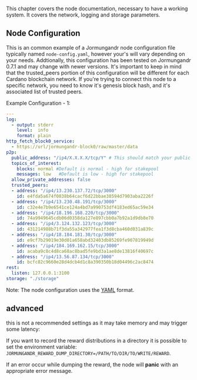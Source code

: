 This chapter covers the node documentation, necessary to have a working system. It covers
the network, logging and storage parameters.

## Node Configuration
This is an common example of a Jormungandr node configuration file typically named `node-config.yaml`, however your's will vary depending on your needs.  Addtionally, this configuration has been tested on Jormungandr 0.7.1 and may change with newer versions.  It's important to keep in mind that the trusted_peers portion of this configuration will be different for each Cardano blockchain network.  If you're trying to connect this node to a specific network, you need to know it's genesis block hash, and it's associated list of trusted peers.

Example Configuration - 1:

```YAML
---
log:
  - output: stderr
    level:  info
    format: plain
http_fetch_block0_service:
  - https://url/jormungandr-block0/raw/master/data
p2p:
  public_address: "/ip4/X.X.X.X/tcp/Y" # This should match your public IP address (X) and port number (Y)
  topics_of_interest:
    blocks: normal #Default is normal - high for stakepool
    messages: low   #Default is low - high for stakepool
  allow_private_addresses: false
  trusted_peers:
  - address: "/ip4/13.230.137.72/tcp/3000"
    id: e4fda5a674f0838b64cacf6d22bbae38594d7903aba2226f
  - address: "/ip4/13.230.48.191/tcp/3000"
    id: c32e4e7b9e6541ce124a4bd7a990753df4183ed65ac59e34
  - address: "/ip4/18.196.168.220/tcp/3000"
    id: 74a9949645cdb06d0358da127e897cbb0a7b92a1d9db8e70
  - address: "/ip4/3.124.132.123/tcp/3000"
    id: 431214988b71f3da55a342977fea1f3d8cba460d031a839c
  - address: "/ip4/18.184.181.30/tcp/3000"
    id: e9cf7b29019e30d01a658abd32403db85269fe907819949d
  - address: "/ip4/184.169.162.15/tcp/3000"
    id: acaba9c8c4d8ca68ac8bad5fe9bd3a1ae8de13816f40697c
  - address: "/ip4/13.56.87.134/tcp/3000"
    id: bcfc82c9660e28d4dcb4d1c8a390350b18d04496c2ac8474
rest:
  listen: 127.0.0.1:3100
storage: "./storage"
```

Note:
  The node configuration uses the [YAML](https://en.wikipedia.org/wiki/YAML) format.

## advanced

this is not a recommended settings as it may take memory and may trigger some latency:

If you want to record the reward distributions in a directory it is possible to set
the environment variable: `JORMUNGANDR_REWARD_DUMP_DIRECTORY=/PATH/TO/DIR/TO/WRITE/REWARD`.

If an error occur while dumping the reward, the node will **panic** with an appropriate
error message.
